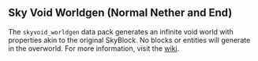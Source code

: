 ## Sky Void Worldgen (Normal Nether and End)
The `skyvoid_worldgen` data pack generates an infinite void world with properties akin to the original SkyBlock. No blocks or entities will generate in the overworld. For more information, visit the [wiki](https://github.com/BPR02/SkyBlock_Collection/wiki).
